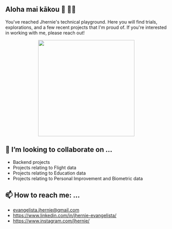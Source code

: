 ## Aloha mai kākou 🌺 ✌🏽

You've reached Jhernie's technical playground. Here you will find trials, explorations, and a few recent projects that I'm proud of. If you're interested in working with me, please reach out!

<div id="header" align="center">
  <img src="https://media.giphy.com/media/11JTxkrmq4bGE0/giphy.gif" width="300"/>
</div>


## 👯 I’m looking to collaborate on ...
* Backend projects
* Projects relating to Flight data
* Projects relating to Education data
* Projects relating to Personal Improvement and Biometric data

## 📫 How to reach me: ...
* evangelista.jhernie@gmail.com
* https://www.linkedin.com/in/jhernie-evangelista/
* https://www.instagram.com/jhernie/





<!--
**Jhernie/jhernie** is a ✨ _special_ ✨ repository because its `README.md` (this file) appears on your GitHub profile.

Here are some ideas to get you started:

- 🔭 I’m currently working on ...
- 🌱 I’m currently learning ...
- 👯 I’m looking to collaborate on ...
- 🤔 I’m looking for help with ...
- 💬 Ask me about ...
- 📫 How to reach me: ...
- 😄 Pronouns: ...
- ⚡ Fun fact: ...
-->
